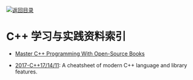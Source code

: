 [![返回目录](https://parg.co/UGo)](https://parg.co/b4z) 


 


 


 


# C++ 学习与实践资料索引

- [Master C++ Programming With Open-Source Books](https://www.ossblog.org/master-c-programming-with-open-source-books/) 

- [2017-C++17/14/11](https://parg.co/b1f): A cheatsheet of modern C++ language and library features.